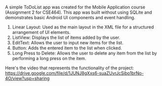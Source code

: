 A simple ToDoList app was created for the Mobile Application course (Assignment 2 for CSE464). This app was built without using SQLite and demonstrates basic Android UI components and event handling.

1. Linear Layout: Used as the main layout in the XML file for a structured arrangement of UI elements.
2. ListView: Displays the list of items added by the user.
3. EditText: Allows the user to input new items for the list.
4. Button: Adds the entered item to the list when clicked.
5. Long Press to Delete: Allows the user to delete any item from the list by performing a long press on the item.

Here's the video that represents the functionality of the project:
https://drive.google.com/file/d/1JUNJ8gXxs6-suaZUvrJcSibo1brNo-4O/view?usp=sharing
